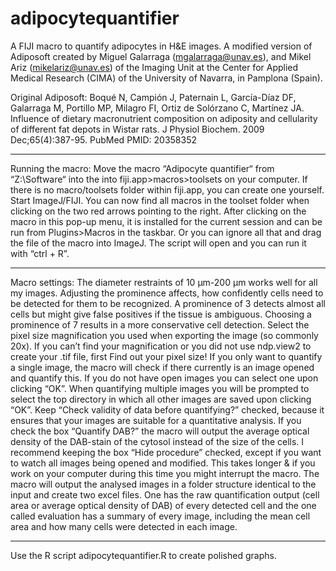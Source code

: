 # adipocytequantifier
A FIJI macro to quantify adipocytes in H&amp;E images. A modified version of Adiposoft created by Miguel Galarraga (mgalarraga@unav.es), and Mikel Ariz (mikelariz@unav.es) of the Imaging Unit at the Center for Applied Medical Research (CIMA) of the University of Navarra, in Pamplona (Spain).

Original Adiposoft:
Boqué N, Campión J, Paternain L, García-Díaz DF, Galarraga M, Portillo MP, Milagro FI, Ortiz de Solórzano C, Martínez JA. Influence of dietary macronutrient composition on adiposity and cellularity of different fat depots in Wistar rats. J Physiol Biochem. 2009 Dec;65(4):387-95. PubMed PMID: 20358352


---
Running the macro:
Move the macro “Adipocyte quantifier“ from “Z:\Software“ into the into fiji.app>macros>toolsets on your computer. If there is no macro/toolsets folder within fiji.app, you can create one yourself.
Start ImageJ/FIJI. You can now find all macros in the toolset folder when clicking on the two red arrows pointing to the right.
After clicking on the macro in this pop-up menu, it is installed for the current session and can be run from Plugins>Macros in the taskbar.
Or you can ignore all that and drag the file of the macro into ImageJ. The script will open and you can run it with “ctrl + R”.

---
Macro settings:
The diameter restraints of 10 µm-200 µm works well for all my images.
Adjusting the prominence affects, how confidently cells need to be detected for them to be recognized. A prominence of 3 detects almost all cells but might give false positives if the tissue is ambiguous. Choosing a prominence of 7 results in a more conservative cell detection.
Select the pixel size magnification you used when exporting the image (so commonly 20x). If you can’t find your magnification or you did not use ndp.view2 to create your .tif file, first Find out your pixel size!
If you only want to quantify a single image, the macro will check if there currently is an image opened and quantify this. If you do not have open images you can select one upon clicking “OK”.
When quantifying multiple images you will be prompted to select the top directory in which all other images are saved upon clicking “OK”.
Keep “Check validity of data before quantifying?” checked, because it ensures that your images are suitable for a quantitative analysis.
If you check the box “Quantify DAB?” the macro will output the average optical density of the DAB-stain of the cytosol instead of the size of the cells. 
I recommend keeping the box “Hide procedure” checked, except if you want to watch all images being opened and modified. This takes longer & if you work on your computer during this time you might interrupt the macro.
The macro will output the analysed images in a folder structure identical to the input and create two excel files. One has the raw quantification output (cell area or average optical density of DAB) of every detected cell and the one called evaluation has a summary of every image, including the mean cell area and how many cells were detected in each image.

---
Use the R script adipocytequantifier.R to create polished graphs.